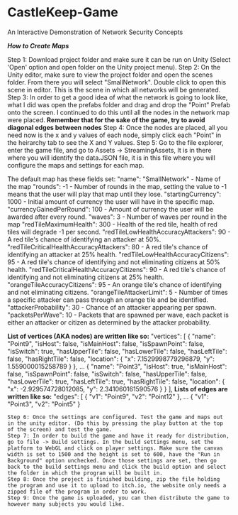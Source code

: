 # CastleKeep-Game
An Interactive Demonstration of Network Security Concepts

***How to Create Maps***

Step 1: Download project folder and make sure it can be run on Unity (Select 'Open' option and open folder on the Unity project menu). 
Step 2: On the Unity editor, make sure to view the project folder and open the scenes folder. From there you will select "SmallNetwork". Double click to open this scene in editor. This is the scene in which all networks will be generated.
Step 3: In order to get a good idea of what the network is going to look like, what I did was open the prefabs folder and drag and drop the "Point" Prefab onto the screen. I continued to do this until all the nodes in the network map were placed. **Remember that for the sake of the game, try to avoid diagonal edges between nodes**
Step 4: Once the nodes are placed, all you need now is the x and y values of each node, simply click each "Point" in the heirarchy tab to see the X and Y values. 
Step 5: Go to the file explorer, enter the game file, and go to Assets -> StreamingAssets, It is in there where you will identify the data.JSON file, it is in this file where you will configure the maps and settings for each map. 

The default map has these fields set:
"name": "SmallNetwork" - Name of the map
"rounds": -1 - Number of rounds in the map, setting the value to -1 means that the user will play that map until they lose. 
"startingCurrency": 1000 - Initial amount of currency the user will have in the specific map. 
"currencyGainedPerRound": 100 - Amount of currency the user will be awarded after every round. 
"waves": 3 - Number of waves per round in the map
"redTileMaximumHealth": 300 - Health of the red tile, health of red tiles will degrade -1 per second. 
"redTileLowHealthAccuracyAttackers": 90 - A red tile's chance of identifying an attacker at 50%. 
"redTileCriticalHealthAccuracyAttackers": 80 - A red tile's chance of identifying an attacker at 25% health.
"redTileLowHealthAccuracyCitizens": 95 - A red tile's chance of identifying and not eliminating citizens at 50% health.
"redTileCriticalHealthAccuracyCitizens": 90 - A red tile's chance of identifying and not eliminating citizens at 25% health.
"orangeTileAccuracyCitizens": 95 - An orange tile's chance of identifying and not eliminating citizens.
"orangeTileAttackerLimit": 5 - Number of times a specific attacker can pass through an orange tile and be identified.
"attackerProbability": 30 - Chance of an attacker appearing per spawn. 
"packetsPerWave": 10 - Packets that are spawned per wave, each packet is either an attacker or citizen as determined by the attacker probability.

**List of vertices (AKA nodes) are written like so:**
"vertices": [
              {
                    "name": "Point9",
                    "isHost": false,
                    "isMainHost": false,
                    "isSpawnPoint": false,
                    "isSwitch": true,
                    "hasUpperTile": false,
                    "hasLowerTile": false,
                    "hasLeftTile": false,
                    "hasRightTile": false,
                    "location": {
                        "x": 7.1529998779296879,
                        "y": 1.559000015258789
                    }
                },
                ...
                {
                    "name": "Point3",
                    "isHost": true,
                    "isMainHost": false,
                    "isSpawnPoint": false,
                    "isSwitch": false,
                    "hasUpperTile": false,
                    "hasLowerTile": true,
                    "hasLeftTile": true,
                    "hasRightTile": false,
                    "location": {
                        "x": -2.929574728012085,
                        "y": 2.341060161590576
                    }
                }
            ],
**Lists of edges are written like so:**
            "edges": [
                {
                    "v1": "Point9",
                    "v2": "Point12"
                },
                ...
                {
                    "v1": "Point3",
                    "v2": "Point5"
                }
                
    Step 6: Once the settings are configured. Test the game and maps out in the unity editor. (Do this by pressing the play button at the top of the screen) and test the game. 
    Step 7: In order to build the game and have it ready for distribution, go to file -> Build settings. In the build settings menu, set the platform to WebGL and click on player settings. Make sure the canvas width is set to 1500 and the height is set to 600, have the "Run in Background" option unchecked. Once those settings are set, then go back to the build settings menu and click the build option and select the folder in which the program will be built in. 
    Step 8: Once the project is finished building, zip the file holding the program and use it to upload to itch.io, the website only needs a zipped file of the program in order to work. 
    Step 9: Once the game is uploaded, you can then distribute the game to however many subjects you would like. 
    
     
 
